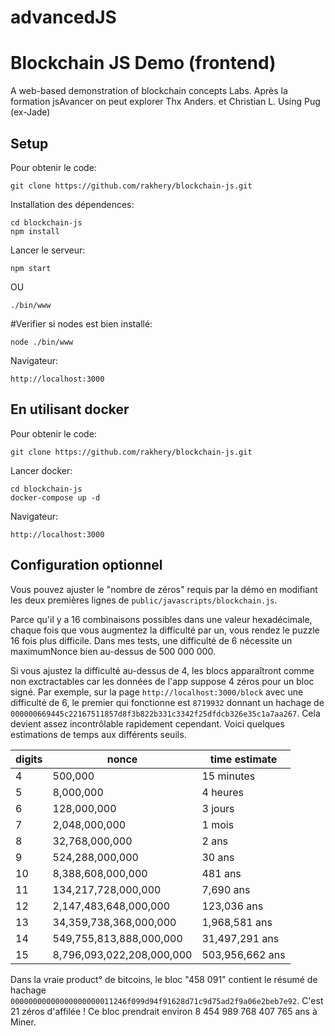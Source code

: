 # advancedJS
# Blockchain JS Demo (frontend)
A web-based demonstration of blockchain concepts Labs. Après la formation jsAvancer
on peut explorer
Thx Anders. et Christian L.
Using Pug (ex-Jade)
## Setup
Pour obtenir le code:

```
git clone https://github.com/rakhery/blockchain-js.git
```

Installation des  dépendences:

```
cd blockchain-js
npm install
```
Lancer le serveur:

```
npm start
```

OU

```
./bin/www
```
#Verifier si nodes est bien installé:
```
node ./bin/www
```

Navigateur:

```
http://localhost:3000
```

## En utilisant docker

Pour obtenir le code:

```
git clone https://github.com/rakhery/blockchain-js.git
```

Lancer docker:

```
cd blockchain-js
docker-compose up -d
```

Navigateur:

```
http://localhost:3000
```

## Configuration optionnel
Vous pouvez ajuster le "nombre de zéros" requis par la démo en modifiant les deux premières lignes de
`public/javascripts/blockchain.js`.

Parce qu'il y a 16 combinaisons possibles dans une valeur hexadécimale, chaque fois que vous augmentez la difficulté
par un, vous rendez le puzzle 16 fois plus difficile. Dans mes tests, une difficulté de 6 nécessite un
maximumNonce bien au-dessus de 500 000 000.

Si vous ajustez la difficulté au-dessus de 4, les blocs apparaîtront comme non exctractables car les données de l'app
suppose 4 zéros pour un bloc signé. Par exemple, sur la page `http://localhost:3000/block`
avec une difficulté de 6, le premier  qui fonctionne est `8719932` donnant un hachage de
`000000669445c22167511857d8f3b822b331c3342f25dfdcb326e35c1a7aa267`. Cela devient assez incontrôlable
rapidement cependant. Voici quelques estimations de temps aux différents seuils.

|digits|nonce|time estimate|
|------|-------|-------------|
|4|500,000|15 minutes
|5|8,000,000|4 heures
|6|128,000,000|3 jours
|7|2,048,000,000|1 mois
|8|32,768,000,000|2 ans
|9|524,288,000,000|30 ans
|10|8,388,608,000,000|481 ans
|11|134,217,728,000,000|7,690 ans
|12|2,147,483,648,000,000|123,036 ans
|13|34,359,738,368,000,000|1,968,581 ans
|14|549,755,813,888,000,000|31,497,291 ans
|15|8,796,093,022,208,000,000|503,956,662 ans

Dans la vraie product°  de bitcoins, le bloc "458 091" contient le résumé de hachage
`00000000000000000000011246f099d94f91628d71c9d75ad2f9a06e2beb7e92`. C'est 21 zéros d'affilée !
Ce bloc prendrait environ 8 454 989 768 407 765 ans à Miner.
